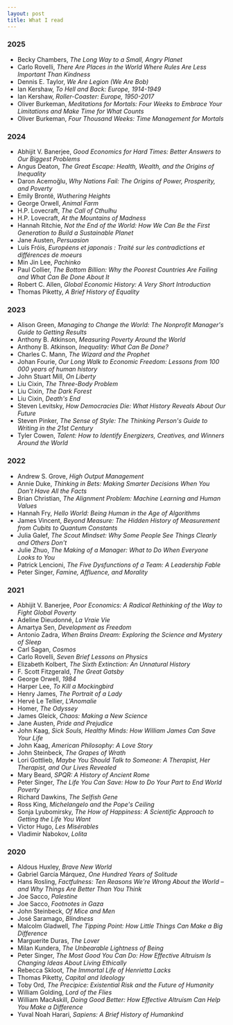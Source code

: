 ```yaml
---
layout: post
title: What I read
---
```


### 2025

* Becky Chambers, _The Long Way to a Small, Angry Planet_
* Carlo Rovelli, _There Are Places in the World Where Rules Are Less Important Than Kindness_
* Dennis E. Taylor, _We Are Legion (We Are Bob)_
* Ian Kershaw, _To Hell and Back: Europe, 1914-1949_
* Ian Kershaw, _Roller-Coaster: Europe, 1950-2017_
* Oliver Burkeman, _Meditations for Mortals: Four Weeks to Embrace Your Limitations and Make Time for What Counts_
* Oliver Burkeman, _Four Thousand Weeks: Time Management for Mortals_

### 2024

* Abhijit V. Banerjee, _Good Economics for Hard Times: Better Answers to Our Biggest Problems_
* Angus Deaton, _The Great Escape: Health, Wealth, and the Origins of Inequality_
* Daron Acemoğlu, _Why Nations Fail: The Origins of Power, Prosperity, and Poverty_
* Emily Brontë, _Wuthering Heights_
* George Orwell, _Animal Farm_
* H.P. Lovecraft, _The Call of Cthulhu_
* H.P. Lovecraft, _At the Mountains of Madness_
* Hannah Ritchie, _Not the End of the World: How We Can Be the First Generation to Build a Sustainable Planet_
* Jane Austen, _Persuasion_
* Luís Fróis, _Européens et japonais : Traité sur les contradictions et différences de moeurs_
* Min Jin Lee, _Pachinko_
* Paul Collier, _The Bottom Billion: Why the Poorest Countries Are Failing and What Can Be Done About It_
* Robert C. Allen, _Global Economic History: A Very Short Introduction_
* Thomas Piketty, _A Brief History of Equality_

### 2023

* Alison Green, _Managing to Change the World: The Nonprofit Manager's Guide to Getting Results_
* Anthony B. Atkinson, _Measuring Poverty Around the World_
* Anthony B. Atkinson, _Inequality: What Can Be Done?_
* Charles C. Mann, _The Wizard and the Prophet_
* Johan Fourie, _Our Long Walk to Economic Freedom: Lessons from 100 000 years of human history_
* John Stuart Mill, _On Liberty_
* Liu Cixin, _The Three-Body Problem_
* Liu Cixin, _The Dark Forest_
* Liu Cixin, _Death's End_
* Steven Levitsky, _How Democracies Die: What History Reveals About Our Future_
* Steven Pinker, _The Sense of Style: The Thinking Person's Guide to Writing in the 21st Century_
* Tyler Cowen, _Talent: How to Identify Energizers, Creatives, and Winners Around the World_

### 2022

* Andrew S. Grove, _High Output Management_
* Annie Duke, _Thinking in Bets: Making Smarter Decisions When You Don't Have All the Facts_
* Brian Christian, _The Alignment Problem: Machine Learning and Human Values_
* Hannah Fry, _Hello World: Being Human in the Age of Algorithms_
* James Vincent, _Beyond Measure: The Hidden History of Measurement from Cubits to Quantum Constants_
* Julia Galef, _The Scout Mindset: Why Some People See Things Clearly and Others Don't_
* Julie Zhuo, _The Making of a Manager: What to Do When Everyone Looks to You_
* Patrick Lencioni, _The Five Dysfunctions of a Team: A Leadership Fable_
* Peter Singer, _Famine, Affluence, and Morality_

### 2021

* Abhijit V. Banerjee, _Poor Economics: A Radical Rethinking of the Way to Fight Global Poverty_
* Adeline Dieudonné, _La Vraie Vie_
* Amartya Sen, _Development as Freedom_
* Antonio Zadra, _When Brains Dream: Exploring the Science and Mystery of Sleep_
* Carl Sagan, _Cosmos_
* Carlo Rovelli, _Seven Brief Lessons on Physics_
* Elizabeth Kolbert, _The Sixth Extinction: An Unnatural History_
* F. Scott Fitzgerald, _The Great Gatsby_
* George Orwell, _1984_
* Harper Lee, _To Kill a Mockingbird_
* Henry James, _The Portrait of a Lady_
* Hervé Le Tellier, _L'Anomalie_
* Homer, _The Odyssey_
* James Gleick, _Chaos: Making a New Science_
* Jane Austen, _Pride and Prejudice_
* John Kaag, _Sick Souls, Healthy Minds: How William James Can Save Your Life_
* John Kaag, _American Philosophy: A Love Story_
* John Steinbeck, _The Grapes of Wrath_
* Lori Gottlieb, _Maybe You Should Talk to Someone: A Therapist, Her Therapist, and Our Lives Revealed_
* Mary Beard, _SPQR: A History of Ancient Rome_
* Peter Singer, _The Life You Can Save: How to Do Your Part to End World Poverty_
* Richard Dawkins, _The Selfish Gene_
* Ross King, _Michelangelo and the Pope's Ceiling_
* Sonja Lyubomirsky, _The How of Happiness: A Scientific Approach to Getting the Life You Want_
* Victor Hugo, _Les Misérables_
* Vladimir Nabokov, _Lolita_

### 2020

* Aldous Huxley, _Brave New World_
* Gabriel García Márquez, _One Hundred Years of Solitude_
* Hans Rosling, _Factfulness: Ten Reasons We're Wrong About the World – and Why Things Are Better Than You Think_
* Joe Sacco, _Palestine_
* Joe Sacco, _Footnotes in Gaza_
* John Steinbeck, _Of Mice and Men_
* José Saramago, _Blindness_
* Malcolm Gladwell, _The Tipping Point: How Little Things Can Make a Big Difference_
* Marguerite Duras, _The Lover_
* Milan Kundera, _The Unbearable Lightness of Being_
* Peter Singer, _The Most Good You Can Do: How Effective Altruism Is Changing Ideas About Living Ethically_
* Rebecca Skloot, _The Immortal Life of Henrietta Lacks_
* Thomas Piketty, _Capital and Ideology_
* Toby Ord, _The Precipice: Existential Risk and the Future of Humanity_
* William Golding, _Lord of the Flies_
* William MacAskill, _Doing Good Better: How Effective Altruism Can Help You Make a Difference_
* Yuval Noah Harari, _Sapiens: A Brief History of Humankind_


